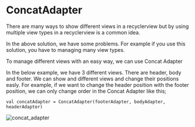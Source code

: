 # ConcatAdapter

There are many ways to show different views in a recyclerview but by using multiple view types in a recyclerview is a common idea.

In the above solution, we have some problems. For example if you use this solution, you have to managing many view types.

To manage different views with an easy way, we can use Concat Adapter

In the below example, we have 3 different views. There are header, body and footer. We can show and different views and change their positions easly. For example, if we want to change the header position with the footer position, we can only change order in the Concat Adapter like this;

`val concatAdapter = ConcatAdapter(footerAdapter, bodyAdapter, headerAdapter)`

![concat_adapter](https://user-images.githubusercontent.com/9548399/175830586-9ffdc1c0-703a-4ceb-a6f7-56a2d2f317f0.png)
